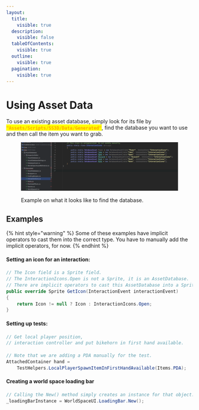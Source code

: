 ```yaml
---
layout:
  title:
    visible: true
  description:
    visible: false
  tableOfContents:
    visible: true
  outline:
    visible: true
  pagination:
    visible: true
---
```


# Using Asset Data

To use an existing asset database, simply look for its file by <mark style="color:orange;">**`"Assets/Scripts/SS3D/Data/Generated"`**</mark>, find the database you want to use and then call the item you want to grab.

<figure><img src="../.gitbook/assets/image (56).png" alt=""><figcaption><p>Example on what it looks like to find the database.</p></figcaption></figure>

## Examples

{% hint style="warning" %}
Some of these examples have implicit operators to cast them into the correct type. You have to manually add the implicit operators, for now.
{% endhint %}

#### Setting an icon for an interaction:

```csharp
// The Icon field is a Sprite field.
// The InteractionIcons.Open is not a Sprite, it is an AssetDatabase.
// There are implicit operators to cast this AssetDatabase into a Sprite.
public override Sprite GetIcon(InteractionEvent interactionEvent)
{
    return Icon != null ? Icon : InteractionIcons.Open;
}
```

#### Setting up tests:

```csharp
// Get local player position, 
// interaction controller and put bikehorn in first hand available.

// Note that we are adding a PDA manually for the test.
AttachedContainer hand = 
    TestHelpers.LocalPlayerSpawnItemInFirstHandAvailable(Items.PDA);
```

#### Creating a world space loading bar

```csharp
// Calling the New() method simply creates an instance for that object.
_loadingBarInstance = WorldSpaceUI.LoadingBar.New();
```

